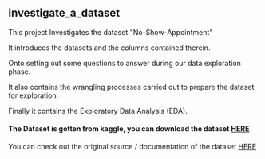 ## investigate_a_dataset
This project Investigates the dataset "No-Show-Appointment"

It introduces the datasets and the columns contained therein.

Onto setting out some questions to answer during our data exploration phase.

It also contains the wrangling processes carried out to prepare the dataset for exploration.

Finally it contains the Exploratory Data Analysis (EDA).

#### The Dataset is gotten from kaggle, you can download the dataset [HERE](https://www.google.com/url?q=https://d17h27t6h515a5.cloudfront.net/topher/2017/October/59dd2e9a_noshowappointments-kagglev2-may-2016/noshowappointments-kagglev2-may-2016.csv&sa=D&source=editors&ust=1658755812035267&usg=AOvVaw1xqltIw8Tx87TMHTu0N_t1)

You can check out the original source / documentation of the dataset [HERE](https://www.google.com/url?q=https://www.kaggle.com/joniarroba/noshowappointments&sa=D&source=editors&ust=1658755812035842&usg=AOvVaw30DRRztXGlKtOtLi5iqH5a)
